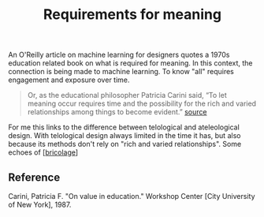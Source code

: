 ﻿---
title: Requirements for meaning
---
An O'Reilly article on machine learning for designers quotes a 1970s education related book on what is required for meaning. In this context, the connection is being made to machine learning.  To know "all" requires engagement and exposure over time.

> Or, as the educational philosopher Patricia Carini said, “To let meaning occur requires time and the possibility for the rich and varied relationships among things to become evident.” [source](https://www.oreilly.com/learning/machine-learning-for-designers)

For me this links to the difference between telological and ateleological design. With telological design always limited in the time it has, but also because its methods don't rely on "rich and varied relationships". Some echoes of [[bricolage]]

## Reference

Carini, Patricia F. "On value in education." Workshop Center [City University of New York], 1987.

[//begin]: # "Autogenerated link references for markdown compatibility"
[bricolage]: ../Bricolage/bricolage "Bricolage"
[//end]: # "Autogenerated link references"